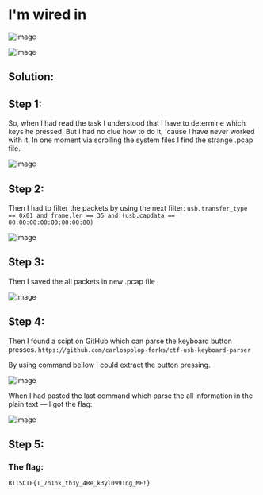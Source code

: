 <h1>I'm wired in</h1>

![image](https://github.com/YourCH0ICE/CTF-Write-ups/assets/127401530/edfab31f-b94d-4f49-9967-8c01ba150d6d)

![image](https://github.com/YourCH0ICE/CTF-Write-ups/assets/127401530/db31519b-4425-4cb1-83a0-9936bc845981)

<h2>Solution:</h2>

<h2>Step 1:</h2>

So, when I had read the task I understood that I have to determine which keys he pressed. But I had no clue how to do it, 'cause I have never worked with it. 
In one moment via scrolling the system files I find the strange .pcap file.

![image](https://github.com/YourCH0ICE/CTF-Write-ups/assets/127401530/bb479863-d439-41cb-bc6b-fe9a303ca5ff)

<h2>Step 2:</h2>

Then I had to filter the packets by using the next filter: ```usb.transfer_type == 0x01 and frame.len == 35 and!(usb.capdata == 00:00:00:00:00:00:00:00)``` 

![image](https://github.com/YourCH0ICE/CTF-Write-ups/assets/127401530/7aa879b5-e3fc-4d3e-93dc-7a98a6f63d93)

<h2>Step 3:</h2>

Then I saved the all packets in new .pcap file

![image](https://github.com/YourCH0ICE/CTF-Write-ups/assets/127401530/20ad146f-b920-4a3d-8d06-202502ab0fb0)

<h2>Step 4:</h2>

Then I found a scipt on GitHub which can parse the keyboard button presses. 
```https://github.com/carlospolop-forks/ctf-usb-keyboard-parser```

By using command bellow I could extract the button pressing.

![image](https://github.com/YourCH0ICE/CTF-Write-ups/assets/127401530/2d5646a2-5bf5-4c1f-9966-3172c9c90d27)

When I had pasted the last command which parse the all information in the plain text — I got the flag:

![image](https://github.com/YourCH0ICE/CTF-Write-ups/assets/127401530/2b9da6dd-0878-49f3-850c-128293b3cf52)

<h2>Step 5:</h2>

<h3>The flag: </h3>

```BITSCTF{I_7h1nk_th3y_4Re_k3yl0991ng_ME!}```













